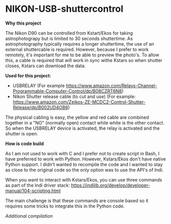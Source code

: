 # NIKON-USB-shuttercontrol

**Why this project**

The Nikon D90 can be controlled from Kstart/Ekos for taking astrophotograpy but is limited to 30 seconds shuttertime.
As astrophotography typically requires a longer shuttertime, the use of an external shuttercable is required.
However, because I prefer to work remotely, it's important for me to be able to preview the photo's.  To allow this, a cable is required that will work in sync withe Kstars so when shutter closes, Kstars can download the data.

**Used for this project:**
- USBRELAY (For example https://www.amazon.com/Relays-Channel-Programmable-Computer-Control/dp/B08CZRT6N8)
- Nikon Shutter release cable (to cut and use)  (For example: https://www.amazon.com/Zeikos-ZE-MCDC2-Control-Shutter-Release/dp/B002UD4OB6)

The physical cabling is easy, the yellow and red cable are combined together in a "NO" (normally open) contact while white is the other contact.
So when the USBRELAY device is activated, the relay is activated and the shutter is open.

**How is code build**

As I am not used to work with C and I prefer not to create script in Bash, I have preferred to work with Python.  However, Kstars/Ekos don't have native Python support.  I didn't wanted to recompile the code and I wanted to stay as close to the original code so the only option was to use the API's of Indi.

When you want to interact with Kstars/Ekos, you can use three commands as part of the Indi driver stack:
https://indilib.org/develop/developer-manual/104-scripting.html

The main challenge is that these commands are console based so it requires some tricks to integrate this in the Python code.

*Additional compilation*




